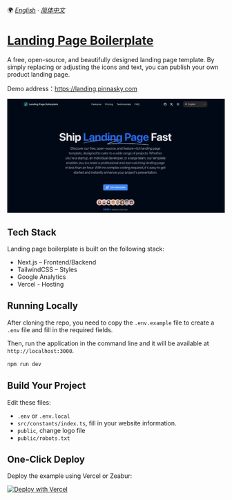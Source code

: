🌍 _[English](README-en.md) ∙ [简体中文](README.md)_

# [Landing Page Boilerplate](https://landing.pinnasky.com/)

A free, open-source, and beautifully designed landing page template. By simply replacing or adjusting the icons and text, you can publish your own product landing page.

Demo address：https://landing.pinnasky.com

[![Landing Page Boilerplate](./public/og.png)](https://landing.pinnasky.com/)

## Tech Stack

Landing page boilerplate is built on the following stack:

- Next.js – Frontend/Backend
- TailwindCSS – Styles
- Google Analytics
- Vercel - Hosting

## Running Locally

After cloning the repo, you need to copy the `.env.example` file to create a `.env` file and fill in the required fields.

Then, run the application in the command line and it will be available at `http://localhost:3000`.

```bash
npm run dev
```

## Build Your Project

Edit these files:

- `.env` or `.env.local`
- `src/constants/index.ts`, fill in your website information.
- `public`, change logo file
- `public/robots.txt`

## One-Click Deploy

Deploy the example using Vercel or Zeabur:

[![Deploy with Vercel](https://vercel.com/button)](https://vercel.com/new/clone?repository-url=https://github.com/JakeXu/landing-page-starter&project-name=&repository-name=landing-page-starter&demo-title=LandingPageBoilerplate&demo-description=Landing%20Page%20Boilerplate.&demo-url=https://landing.pinnasky.com&demo-image=https://landing.pinnasky.com/og.png)
